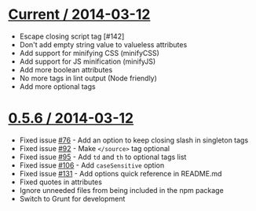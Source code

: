 [Current / 2014-03-12](https://github.com/kangax/html-minifier/compare/v0.5.5...gh-pages)
==================

* Escape closing script tag [#142]
* Don't add empty string value to valueless attributes
* Add support for minifying CSS (minifyCSS)
* Add support for JS minification (minifyJS)
* Add more boolean attributes
* No more tags in lint output (Node friendly)
* Add more optional tags

[0.5.6 / 2014-03-12](https://github.com/kangax/html-minifier/compare/v0.5.5...v0.5.6)
==================

* Fixed issue [#76](https://github.com/kangax/html-minifier/issues/76) - Add an option to keep closing slash in singleton tags
* Fixed issue [#92](https://github.com/kangax/html-minifier/issues/92) - Make `</source>` tag optional
* Fixed issue [#95](https://github.com/kangax/html-minifier/issues/95) - Add `td` and `th` to optional tags list
* Fixed issue [#106](https://github.com/kangax/html-minifier/issues/106) - Add `caseSensitive` option
* Fixed issue [#131](https://github.com/kangax/html-minifier/issues/131) - Add options quick reference in README.md
* Fixed quotes in attributes
* Ignore unneeded files from being included in the npm package
* Switch to Grunt for development
